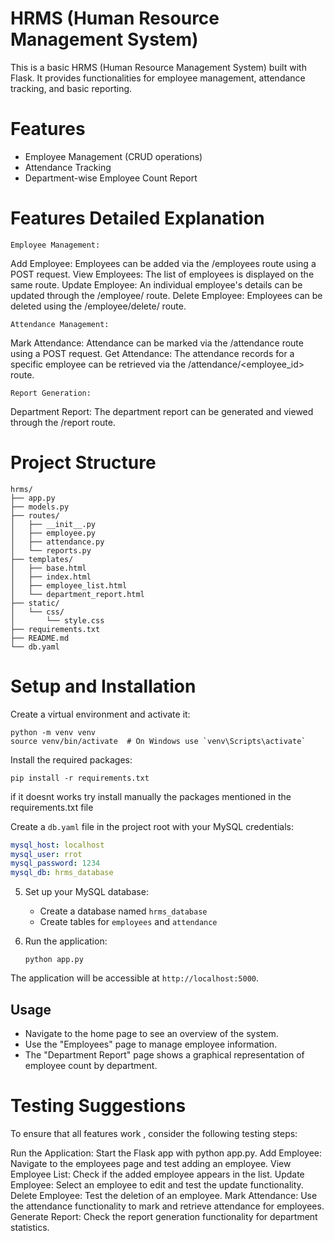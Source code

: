 # HRMS (Human Resource Management System)

This is a basic HRMS (Human Resource Management System) built with Flask. It provides functionalities for employee management, attendance tracking, and basic reporting.

# Features

- Employee Management (CRUD operations)
- Attendance Tracking
- Department-wise Employee Count Report

# Features Detailed Explanation
```
Employee Management:
```

Add Employee: Employees can be added via the /employees route using a POST request.
View Employees: The list of employees is displayed on the same route.
Update Employee: An individual employee's details can be updated through the /employee/<id> route.
Delete Employee: Employees can be deleted using the /employee/delete/<id> route.

```
Attendance Management:
```

Mark Attendance: Attendance can be marked via the /attendance route using a POST request.
Get Attendance: The attendance records for a specific employee can be retrieved via the /attendance/<employee_id> route.

```
Report Generation:
```

Department Report: The department report can be generated and viewed through the /report route.

# Project Structure

```
hrms/
├── app.py
├── models.py
├── routes/
│   ├── __init__.py
│   ├── employee.py
│   ├── attendance.py
│   └── reports.py
├── templates/
│   ├── base.html
│   ├── index.html
│   ├── employee_list.html
│   └── department_report.html
├── static/
│   └── css/
│       └── style.css
├── requirements.txt
├── README.md
└── db.yaml
```

# Setup and Installation

 Create a virtual environment and activate it:
   ```
   python -m venv venv
   source venv/bin/activate  # On Windows use `venv\Scripts\activate`
   ```

 Install the required packages:
   ```
   pip install -r requirements.txt
   ```
   if it doesnt works try install manually the packages mentioned in the requirements.txt file

 Create a `db.yaml` file in the project root with your MySQL credentials:
   ```yaml
   mysql_host: localhost
   mysql_user: rrot
   mysql_password: 1234
   mysql_db: hrms_database
   ```

5. Set up your MySQL database:
   - Create a database named `hrms_database`
   - Create tables for `employees` and `attendance`

6. Run the application:
   ```
   python app.py
   ```

The application will be accessible at `http://localhost:5000`.

## Usage

- Navigate to the home page to see an overview of the system.
- Use the "Employees" page to manage employee information.
- The "Department Report" page shows a graphical representation of employee count by department.


# Testing Suggestions

To ensure that all features work , consider the following testing steps:

Run the Application: Start the Flask app with python app.py.
Add Employee: Navigate to the employees page and test adding an employee.
View Employee List: Check if the added employee appears in the list.
Update Employee: Select an employee to edit and test the update functionality.
Delete Employee: Test the deletion of an employee.
Mark Attendance: Use the attendance functionality to mark and retrieve attendance for employees.
Generate Report: Check the report generation functionality for department statistics.

